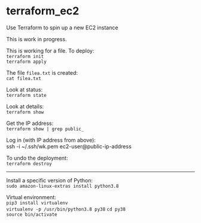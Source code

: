 # terraform_ec2

Use Terraform to spin up a new EC2 instance

This is work in progress.


This is working for a file.  To deploy:\
`terraform init`\
`terraform apply`

The file `filea.txt` is created:\
`cat filea.txt`

Look at status:\
`terraform state`

Look at details:\
`terraform show`

Get the IP address:\
`terraform show | grep public_`

Log in (with IP address from above):\
ssh -i ~/.ssh/wk.pem ec2-user@public-ip-address

To undo the deployment:\
`terraform destroy`


---

Install a specific version of Python:\
`sudo amazon-linux-extras install python3.8 `

Virtual environment:\
`pip3 install virtualenv`\
`virtualenv -p /usr/bin/python3.8 py38`
`cd py38`\
`source bin/activate`




